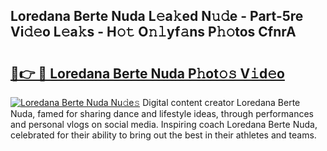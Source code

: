 ## Loredana Berte Nuda L𝚎a𝚔ed N𝚞𝚍e - Part-5re Vi𝚍𝚎o L𝚎a𝚔s - H𝚘𝚝 O𝚗𝚕yf𝚊ns P𝚑𝚘tos CfnrA

# <h2><a href="http://kf1kx3.oniu.top/?m=Loredana+Berte+Nuda">🔗👉 🔴 Loredana Berte Nuda P𝚑ot𝚘𝚜 V𝚒d𝚎o</a></h2>

[![Loredana Berte Nuda Nu𝚍e𝚜](https://i.imgur.com/0qMVB7G.gif)](http://kf1kx3.oniu.top/?m=Loredana+Berte+Nuda)
Digital content creator Loredana Berte Nuda, famed for sharing dance and lifestyle ideas, through performances and personal vlogs on social media. Inspiring coach Loredana Berte Nuda, celebrated for their ability to bring out the best in their athletes and teams.  
